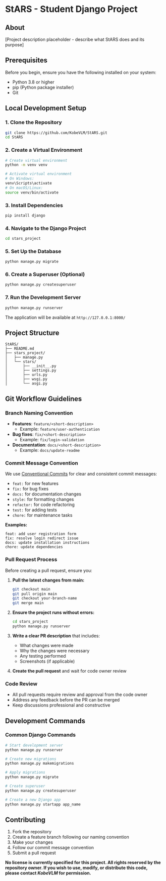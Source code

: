 # StARS - Student Django Project

## About
[Project description placeholder - describe what StARS does and its purpose]

## Prerequisites
Before you begin, ensure you have the following installed on your system:
- Python 3.8 or higher
- pip (Python package installer)
- Git

## Local Development Setup

### 1. Clone the Repository
```bash
git clone https://github.com/KobeVLM/StARS.git
cd StARS
```

### 2. Create a Virtual Environment
```bash
# Create virtual environment
python -m venv venv

# Activate virtual environment
# On Windows:
venv\Scripts\activate
# On macOS/Linux:
source venv/bin/activate
```

### 3. Install Dependencies
```bash
pip install django
```

### 4. Navigate to the Django Project
```bash
cd stars_project
```

### 5. Set Up the Database
```bash
python manage.py migrate
```

### 6. Create a Superuser (Optional)
```bash
python manage.py createsuperuser
```

### 7. Run the Development Server
```bash
python manage.py runserver
```

The application will be available at `http://127.0.0.1:8000/`

## Project Structure
```
StARS/
├── README.md
├── stars_project/
│   ├── manage.py
│   └── stars/
│       ├── __init__.py
│       ├── settings.py
│       ├── urls.py
│       ├── wsgi.py
│       └── asgi.py
```

## Git Workflow Guidelines

### Branch Naming Convention
- **Features**: `feature/<short-description>`
  - Example: `feature/user-authentication`
- **Bug fixes**: `fix/<short-description>`
  - Example: `fix/login-validation`
- **Documentation**: `docs/<short-description>`
  - Example: `docs/update-readme`

### Commit Message Convention
We use [Conventional Commits](https://www.conventionalcommits.org/) for clear and consistent commit messages:

- `feat:` for new features
- `fix:` for bug fixes
- `docs:` for documentation changes
- `style:` for formatting changes
- `refactor:` for code refactoring
- `test:` for adding tests
- `chore:` for maintenance tasks

**Examples:**
```
feat: add user registration form
fix: resolve login redirect issue
docs: update installation instructions
chore: update dependencies
```

### Pull Request Process

Before creating a pull request, ensure you:

1. **Pull the latest changes from main:**
   ```bash
   git checkout main
   git pull origin main
   git checkout your-branch-name
   git merge main
   ```

2. **Ensure the project runs without errors:**
   ```bash
   cd stars_project
   python manage.py runserver
   ```

3. **Write a clear PR description** that includes:
   - What changes were made
   - Why the changes were necessary
   - Any testing performed
   - Screenshots (if applicable)

4. **Create the pull request** and wait for code owner review

### Code Review
- All pull requests require review and approval from the code owner
- Address any feedback before the PR can be merged
- Keep discussions professional and constructive

## Development Commands

### Common Django Commands
```bash
# Start development server
python manage.py runserver

# Create new migrations
python manage.py makemigrations

# Apply migrations
python manage.py migrate

# Create superuser
python manage.py createsuperuser

# Create a new Django app
python manage.py startapp app_name
```

## Contributing
1. Fork the repository
2. Create a feature branch following our naming convention
3. Make your changes
4. Follow our commit message convention
5. Submit a pull request

**No license is currently specified for this project. All rights reserved by the repository owner. If you wish to use, modify, or distribute this code, please contact *KobeVLM* for permission.**
